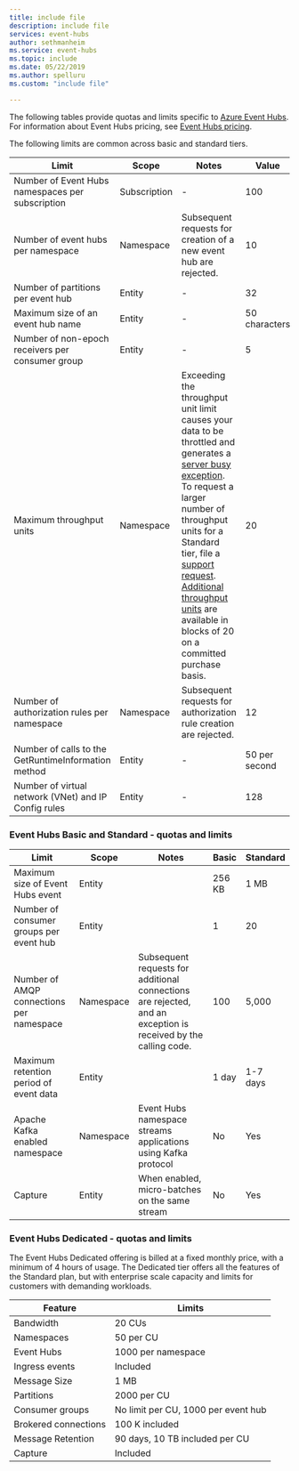 ```yaml
---
title: include file
description: include file
services: event-hubs
author: sethmanheim
ms.service: event-hubs
ms.topic: include
ms.date: 05/22/2019
ms.author: spelluru
ms.custom: "include file"

---
```


The following tables provide quotas and limits specific to [Azure Event Hubs](https://azure.microsoft.com/services/event-hubs/). For information about Event Hubs pricing, see [Event Hubs pricing](https://azure.microsoft.com/pricing/details/event-hubs/).

The following limits are common across basic and standard tiers. 

| Limit | Scope | Notes | Value |
| --- | --- | --- | --- |
| Number of Event Hubs namespaces per subscription |Subscription |- |100 |
| Number of event hubs per namespace |Namespace |Subsequent requests for creation of a new event hub are rejected. |10 |
| Number of partitions per event hub |Entity |- |32 |
| Maximum size of an event hub name |Entity |- |50 characters |
| Number of non-epoch receivers per consumer group |Entity |- |5 |
| Maximum throughput units |Namespace |Exceeding the throughput unit limit causes your data to be throttled and generates a [server busy exception](/dotnet/api/microsoft.servicebus.messaging.serverbusyexception). To request a larger number of throughput units for a Standard tier, file a [support request](/azure/azure-portal/supportability/how-to-create-azure-support-request). [Additional throughput units](../articles/event-hubs/event-hubs-auto-inflate.md) are available in blocks of 20 on a committed purchase basis. |20 |
| Number of authorization rules per namespace |Namespace|Subsequent requests for authorization rule creation are rejected.|12 |
| Number of calls to the GetRuntimeInformation method | Entity | - | 50 per second | 
| Number of virtual network (VNet) and IP Config rules | Entity | - | 128 | 

### Event Hubs Basic and Standard - quotas and limits
| Limit | Scope | Notes | Basic | Standard |
| --- | --- | --- | -- | --- |
| Maximum size of Event Hubs event|Entity | &nbsp; | 256 KB | 1 MB |
| Number of consumer groups per event hub |Entity | &nbsp; |1 |20 |
| Number of AMQP connections per namespace |Namespace |Subsequent requests for additional connections are rejected, and an exception is received by the calling code. |100 |5,000|
| Maximum retention period of event data |Entity | &nbsp; |1 day |1-7 days |
|Apache Kafka enabled namespace|Namespace |Event Hubs namespace streams applications using Kafka protocol |No | Yes |
|Capture |Entity | When enabled, micro-batches on the same stream |No |Yes |


### Event Hubs Dedicated - quotas and limits
The Event Hubs Dedicated offering is billed at a fixed monthly price, with a minimum of 4 hours of usage. The Dedicated tier offers all the features of the Standard plan, but with enterprise scale capacity and limits for customers with demanding workloads. 

| Feature | Limits |
| --- | ---|
| Bandwidth |  20 CUs |
| Namespaces | 50 per CU |
| Event Hubs |  1000 per namespace |
| Ingress events | Included |
| Message Size | 1 MB |
| Partitions | 2000 per CU |
| Consumer groups | No limit per CU, 1000 per event hub |
| Brokered connections | 100 K included |
| Message Retention | 90 days, 10 TB included per CU |
| Capture | Included |
